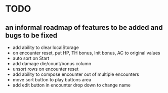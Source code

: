# TODO
## an informal roadmap of features to be added and bugs to be fixed
* add ability to clear localStorage
* on encounter reset, put HP, TH bonus, Init bonus, AC to original values
* auto sort on Start
* add damage die/count/bonus column
* unsort rows on encounter reset
* add ability to compose encounter out of multiple encounters
* move sort button to play buttons area
* add edit button in encounter drop down to change name

